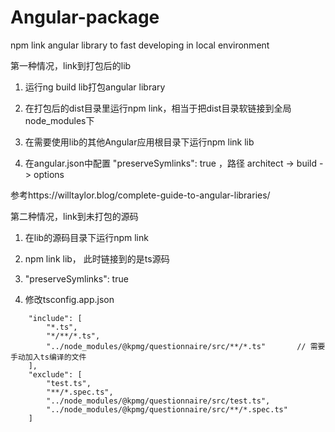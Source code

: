 # Angular-package
npm link angular library to fast developing in local environment

第一种情况，link到打包后的lib
1. 运行ng build lib打包angular library
2. 在打包后的dist目录里运行npm link，相当于把dist目录软链接到全局node_modules下

3. 在需要使用lib的其他Angular应用根目录下运行npm link lib
4. 在angular.json中配置 "preserveSymlinks": true ，路径 architect -> build -> options

参考https://willtaylor.blog/complete-guide-to-angular-libraries/

第二种情况，link到未打包的源码
1. 在lib的源码目录下运行npm link

2. npm link lib， 此时链接到的是ts源码
3. "preserveSymlinks": true
4. 修改tsconfig.app.json
```
    "include": [
        "*.ts",
        "*/**/*.ts",
        "../node_modules/@kpmg/questionnaire/src/**/*.ts"       // 需要手动加入ts编译的文件
    ],
    "exclude": [
        "test.ts",
        "**/*.spec.ts",
        "../node_modules/@kpmg/questionnaire/src/test.ts",
        "../node_modules/@kpmg/questionnaire/src/**/*.spec.ts"
    ]
```
